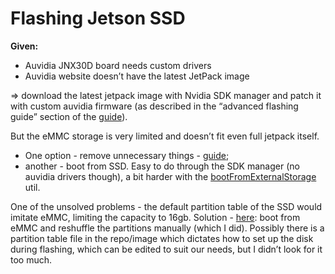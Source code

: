 # Flashing Jetson SSD

**Given:**

- Auvidia JNX30D board needs custom drivers
- Auvidia website doesn’t have the latest JetPack image

⇒ download the latest jetpack image with Nvidia SDK manager and patch it with custom auvidia firmware (as described in the “advanced flashing guide” section of the [guide](https://auvidea.eu/download/Software)).

But the eMMC storage is very limited and doesn’t fit even full jetpack itself. 

- One option - remove unnecessary things - [guide](https://dev.to/ajeetraina/how-i-cleaned-up-jetson-nano-disk-space-by-40-b9h);
- another - boot from SSD. Easy to do through the SDK manager (no auvidia drivers though), a bit harder with the [bootFromExternalStorage](https://github.com/jetsonhacks/bootFromExternalStorage) util.

One of the unsolved problems - the default partition table of the SSD would imitate eMMC, limiting the capacity to 16gb. Solution - [here](https://github.com/jetsonhacks/bootFromExternalStorage/issues/40): boot from eMMC and reshuffle the partitions manually (which I did).  Possibly there is a partition table file in the repo/image which dictates how to set up the disk during flashing, which can be edited to suit our needs, but I didn’t look for it too much.